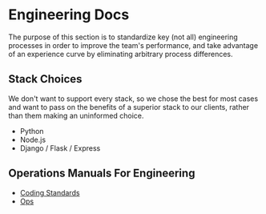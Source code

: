 
# Engineering Docs

The purpose of this section is to standardize key (not all) engineering processes in order to improve the team's performance, and take advantage of an experience curve by eliminating arbitrary process differences.

## Stack Choices

We don't want to support every stack, so we chose the best for most cases and want to pass on the benefits of a superior stack to our clients, rather than them making an uninformed choice.

  * Python
  * Node.js
  * Django / Flask / Express

## Operations Manuals For Engineering

  * [Coding Standards](./CODING_STANDARDS.md)
  * [Ops](./OPERATIONS.md)
